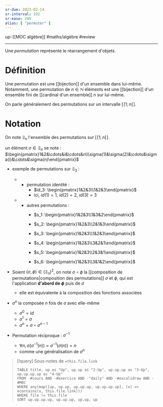 ```yaml
---
sr-due: 2023-02-14
sr-interval: 192
sr-ease: 295
alias: [ "permuter" ]
---
```

up::[[MOC algèbre]]
#maths/algèbre #review 

----
Une _permutation_ représente le réarrangement d'objets.

# Définition
Une permutation est une [[bijection]] d'un ensemble dans lui-même.
Notamment, une permutation de $n\in\mathbb N$ éléments est une [[bijection]] d'un ensemble fini de [[cardinal d'un ensemble]] n sur lui-même.

On parle généralement des permutations sur un intervalle $[\![1;n]\!]$.


# Notation
On note $\mathfrak S_n$ l'ensemble des permutations sur $[\![1;n]\!]$.

un élément $\sigma\in\mathfrak S_n$ se note :
$\begin{pmatrix}1&2&\cdots&i&\cdots&n\\\sigma(1)&\sigma(2)&\cdots&\sigma(i)&\cdots&\sigma(n)\end{pmatrix}$

- exemple de permutations sur $\mathfrak S_3$ :
    - - permutation identité :
        - $id_3: \begin{pmatrix}1&2&3\\1&2&3\end{pmatrix}$
        - ici, $id(1) = 1$, $id(2)=2$, $id(3)=3$
    - - autres permutations : 
        - $s_1: \begin{pmatrix}1&2&3\\1&3&2\end{pmatrix}$
     
        - $s_2: \begin{pmatrix}1&2&3\\2&1&3\end{pmatrix}$
     
        - $s_3: \begin{pmatrix}1&2&3\\1&2&3\end{pmatrix}$
     
        - $s_4: \begin{pmatrix}1&2&3\\3&2&1\end{pmatrix}$
        
        - $s_5: \begin{pmatrix}1&2&3\\2&3&1\end{pmatrix}$
        
        - $s_6: \begin{pmatrix}1&2&3\\3&1&2\end{pmatrix}$

- Soient $(\sigma, \phi)\in(\mathfrak S_n)^2$, on note $\sigma\circ \phi$ la [[composition de permutations|composition des permutations]] $\sigma$ et $\phi$, qui est l'application **d'abord de $\phi$** puis de $\sigma$
    - elle est équivalente à la composition des fonctions associées
- $\sigma^n$ la composée $n$ fois de $\sigma$ avec elle-même
    - $\sigma^0 = id$
    - $\sigma^1 = \sigma$
    - $\sigma^n = \sigma\circ\sigma^{n-1}$
    
- Permutation réciproque : $\sigma^{-1}$
    - $\forall n, \sigma(\sigma^{-1}(n)) = \sigma^{-1}(\sigma(n)) = n$
    - comme une généralisation de $\sigma^n$



> [!query] Sous-notes de `=this.file.link`
> ```dataview
> TABLE title, up as "Up", up.up as "2-Up", up.up.up as "3-Up", up.up.up.up as "4-Up"
> FROM -#cours AND -#exercice AND -"daily" AND -#excalidraw AND -#MOC
> WHERE any(map([up, up.up, up.up.up, up.up.up.up], (x) => econtains(x, this.file.link)))
> WHERE file != this.file
> SORT up.up.up.up, up.up.up, up.up, up
> ```

